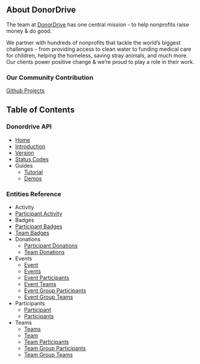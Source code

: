 ## About DonorDrive

The team at [DonorDrive](https://www.donordrive.com) has one central mission - to help nonprofits raise money & do good.

We partner with hundreds of nonprofits that tackle the world’s biggest challenges - from providing access to clean water to funding medical care for children, helping the homeless, saving stray animals, and much more. Our clients power positive change & we’re proud to play a role in their work.

### Our Community Contribution

[Github Projects](https://github.com/donordrive)

## Table of Contents
### Donordrive API
* [Home](https://github.com/wesme1337/PublicAPI/)
* [Introduction](https://github.com/wesme1337/PublicAPI/blob/master/docs/introduction.md)
* [Version](https://github.com/wesme1337/PublicAPI/blob/master/docs/version.md)
* [Status Codes](https://github.com/wesme1337/PublicAPI/blob/master/docs/statusCodes.md)
* Guides
  * [Tutorial](https://github.com/wesme1337/PublicAPI/blob/master/docs/tutorial.md)
  * [Demos](https://github.com/wesme1337/PublicAPI/blob/master/docs/demos.md)

### Entities Reference
* Activity
* [Participant Activity](https://github.com/wesme1337/PublicAPI/blob/master/docs/entity/participantActivity.md)
* Badges
* [Participant Badges](https://github.com/wesme1337/PublicAPI/blob/master/docs/entity/participantBadges.md)
* [Team Badges](https://github.com/wesme1337/PublicAPI/blob/master/docs/entity/teamBadges.md)
* Donations
  * [Participant Donations](https://github.com/wesme1337/PublicAPI/blob/master/docs/entity/participantDonations.md)
  * [Team Donations](https://github.com/wesme1337/PublicAPI/blob/master/docs/entity/teamDonations.md)
* Events
  * [Event](https://github.com/wesme1337/PublicAPI/blob/master/docs/entity/event.md)
  * [Events](https://github.com/wesme1337/PublicAPI/blob/master/docs/entity/events.md)
  * [Event Participants](https://github.com/wesme1337/PublicAPI/blob/master/docs/entity/eventParticipants.md)
  * [Event Teams](https://github.com/wesme1337/PublicAPI/blob/master/docs/entity/eventTeams.md)
  * [Event Group Participants](https://github.com/wesme1337/PublicAPI/blob/master/docs/entity/eventGroupParticipants.md)
  * [Event Group Teams](https://github.com/wesme1337/PublicAPI/blob/master/docs/entity/eventGroupTeams.md)
* Participants
  * [Participant](https://github.com/wesme1337/PublicAPI/blob/master/docs/entity/participant.md)
  * [Participants](https://github.com/wesme1337/PublicAPI/blob/master/docs/entity/participants.md)
* Teams
  * [Teams](https://github.com/wesme1337/PublicAPI/blob/master/docs/entity/teams.md)
  * [Team](https://github.com/wesme1337/PublicAPI/blob/master/docs/entity/team.md)
  * [Team Participants](https://github.com/wesme1337/PublicAPI/blob/master/docs/entity/teamParticipant.md)
  * [Team Group Participants](https://github.com/wesme1337/PublicAPI/blob/master/docs/entity/teamGroupParticipant.md)
  * [Team Group Teams](https://github.com/wesme1337/PublicAPI/blob/master/docs/entity/teamGroupTeams.md)
